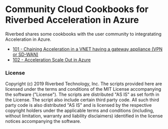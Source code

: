 # Community Cloud Cookbooks for Riverbed Acceleration in Azure

Riverbed shares some cookbooks with the user community to integratating Acceleration in Azure.

- [101 - Chaining Acceleration in a VNET having a gateway appliance (VPN or SD-WAN)](101-service-chain-gw-appliance.md)
- [102 - Acceleration Scale Out in Azure](102-scale-out.md)

### License

Copyright (c) 2019 Riverbed Technology, Inc.
The scripts provided here are licensed under the terms and conditions of the MIT License accompanying the software ("License"). The scripts are distributed "AS IS" as set forth in the License. The script also include certain third party code. All such third party code is also distributed "AS IS" and is licensed by the respective copyright holders under the applicable terms and conditions (including, without limitation, warranty and liability disclaimers) identified in the license notices accompanying the software.
